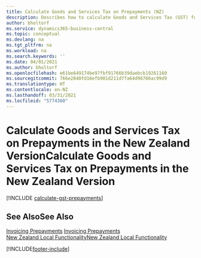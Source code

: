 ```yaml
---
title: Calculate Goods and Services Tax on Prepayments (NZ)
description: Describes how to calculate Goods and Services Tax (GST) for partial payments or prepayments based on the total invoice amount, instead of on a partial amount.
author: bholtorf
ms.service: dynamics365-business-central
ms.topic: conceptual
ms.devlang: na
ms.tgt_pltfrm: na
ms.workload: na
ms.search.keywords: ''
ms.date: 04/01/2021
ms.author: bholtorf
ms.openlocfilehash: e61be649174be97fbf91766b39daebcb19261160
ms.sourcegitcommit: 766e2840fd16efb901d211d7fa64d96766ac99d9
ms.translationtype: HT
ms.contentlocale: en-NZ
ms.lasthandoff: 03/31/2021
ms.locfileid: "5774360"
---
```

# <a name="calculate-goods-and-services-tax-on-prepayments-in-the-new-zealand-version"></a><span data-ttu-id="93c9d-103">Calculate Goods and Services Tax on Prepayments in the New Zealand Version</span><span class="sxs-lookup"><span data-stu-id="93c9d-103">Calculate Goods and Services Tax on Prepayments in the New Zealand Version</span></span>

[!INCLUDE [calculate-gst-prepayments](../includes/AUNZ/calculate-gst-prepayments.md)]

## <a name="see-also"></a><span data-ttu-id="93c9d-104">See Also</span><span class="sxs-lookup"><span data-stu-id="93c9d-104">See Also</span></span>

<span data-ttu-id="93c9d-105">[Invoicing Prepayments](../../finance-invoice-prepayments.md) </span><span class="sxs-lookup"><span data-stu-id="93c9d-105">[Invoicing Prepayments](../../finance-invoice-prepayments.md) </span></span>  
[<span data-ttu-id="93c9d-106">New Zealand Local Functionality</span><span class="sxs-lookup"><span data-stu-id="93c9d-106">New Zealand Local Functionality</span></span>](new-zealand-local-functionality.md)


[!INCLUDE[footer-include](../../includes/footer-banner.md)]
